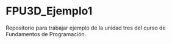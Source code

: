 # FPU3D_Ejemplo1
Repositorio para trabajar ejemplo de la unidad tres del curso de Fundamentos de Programación. 
